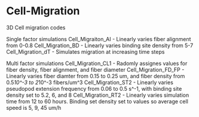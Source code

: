 # Cell-Migration
3D Cell migration codes

Single factor simulations
Cell_Migraiton_AI - Linearly varies fiber alignment from 0-0.8
Cell_Migration_BD - Linearly varies binding site density from 5-7
Cell_Migration_dT - Simulates migration at increasing time steps

Multi factor simulations
Cell_Migration_CL1 - Radomly assignes values for fiber density, fiber alignment, and fiber diameter 
Cell_Migration_FD_FP - Linearly varies fiber diamter from 0.15 to 0.25 um, and fiber density from 0.5*10^-3 to 2*10^-3 fibers/um^3
Cell_Migration_ST2 - Linearly varies pseudopod extension frequency from 0.06 to 0.5 s^-1, with binding site density set to 5.2, 6, and 8
Cell_Migration_RT2 - Linearly varies simulation time from 12 to 60 hours. Binding set density set to values so average cell speed is 5, 9, 45 um/h
